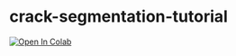 # crack-segmentation-tutorial

[![Open In Colab](https://colab.research.google.com/assets/colab-badge.svg)](https://colab.research.google.com/github/toshimickey/crack-segmentation-tutorial/blob/master/main.ipynb)
